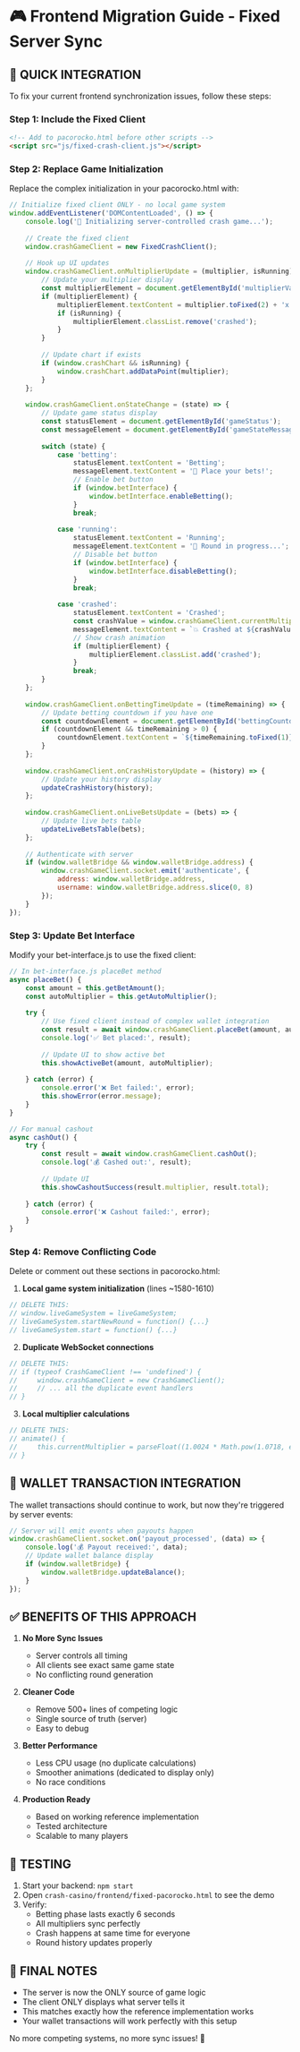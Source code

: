 # 🎮 Frontend Migration Guide - Fixed Server Sync

## 🎯 **QUICK INTEGRATION**

To fix your current frontend synchronization issues, follow these steps:

### **Step 1: Include the Fixed Client**
```html
<!-- Add to pacorocko.html before other scripts -->
<script src="js/fixed-crash-client.js"></script>
```

### **Step 2: Replace Game Initialization**
Replace the complex initialization in your pacorocko.html with:

```javascript
// Initialize fixed client ONLY - no local game system
window.addEventListener('DOMContentLoaded', () => {
    console.log('🎰 Initializing server-controlled crash game...');
    
    // Create the fixed client
    window.crashGameClient = new FixedCrashClient();
    
    // Hook up UI updates
    window.crashGameClient.onMultiplierUpdate = (multiplier, isRunning) => {
        // Update your multiplier display
        const multiplierElement = document.getElementById('multiplierValue');
        if (multiplierElement) {
            multiplierElement.textContent = multiplier.toFixed(2) + 'x';
            if (isRunning) {
                multiplierElement.classList.remove('crashed');
            }
        }
        
        // Update chart if exists
        if (window.crashChart && isRunning) {
            window.crashChart.addDataPoint(multiplier);
        }
    };
    
    window.crashGameClient.onStateChange = (state) => {
        // Update game status display
        const statusElement = document.getElementById('gameStatus');
        const messageElement = document.getElementById('gameStateMessage');
        
        switch (state) {
            case 'betting':
                statusElement.textContent = 'Betting';
                messageElement.textContent = '🎲 Place your bets!';
                // Enable bet button
                if (window.betInterface) {
                    window.betInterface.enableBetting();
                }
                break;
                
            case 'running':
                statusElement.textContent = 'Running';
                messageElement.textContent = '🚀 Round in progress...';
                // Disable bet button
                if (window.betInterface) {
                    window.betInterface.disableBetting();
                }
                break;
                
            case 'crashed':
                statusElement.textContent = 'Crashed';
                const crashValue = window.crashGameClient.currentMultiplier;
                messageElement.textContent = `💥 Crashed at ${crashValue.toFixed(2)}x`;
                // Show crash animation
                if (multiplierElement) {
                    multiplierElement.classList.add('crashed');
                }
                break;
        }
    };
    
    window.crashGameClient.onBettingTimeUpdate = (timeRemaining) => {
        // Update betting countdown if you have one
        const countdownElement = document.getElementById('bettingCountdown');
        if (countdownElement && timeRemaining > 0) {
            countdownElement.textContent = `${timeRemaining.toFixed(1)}s`;
        }
    };
    
    window.crashGameClient.onCrashHistoryUpdate = (history) => {
        // Update your history display
        updateCrashHistory(history);
    };
    
    window.crashGameClient.onLiveBetsUpdate = (bets) => {
        // Update live bets table
        updateLiveBetsTable(bets);
    };
    
    // Authenticate with server
    if (window.walletBridge && window.walletBridge.address) {
        window.crashGameClient.socket.emit('authenticate', {
            address: window.walletBridge.address,
            username: window.walletBridge.address.slice(0, 8)
        });
    }
});
```

### **Step 3: Update Bet Interface**
Modify your bet-interface.js to use the fixed client:

```javascript
// In bet-interface.js placeBet method
async placeBet() {
    const amount = this.getBetAmount();
    const autoMultiplier = this.getAutoMultiplier();
    
    try {
        // Use fixed client instead of complex wallet integration
        const result = await window.crashGameClient.placeBet(amount, autoMultiplier);
        console.log('✅ Bet placed:', result);
        
        // Update UI to show active bet
        this.showActiveBet(amount, autoMultiplier);
        
    } catch (error) {
        console.error('❌ Bet failed:', error);
        this.showError(error.message);
    }
}

// For manual cashout
async cashOut() {
    try {
        const result = await window.crashGameClient.cashOut();
        console.log('💰 Cashed out:', result);
        
        // Update UI
        this.showCashoutSuccess(result.multiplier, result.total);
        
    } catch (error) {
        console.error('❌ Cashout failed:', error);
    }
}
```

### **Step 4: Remove Conflicting Code**

Delete or comment out these sections in pacorocko.html:

1. **Local game system initialization** (lines ~1580-1610)
```javascript
// DELETE THIS:
// window.liveGameSystem = liveGameSystem;
// liveGameSystem.startNewRound = function() {...}
// liveGameSystem.start = function() {...}
```

2. **Duplicate WebSocket connections**
```javascript
// DELETE THIS:
// if (typeof CrashGameClient !== 'undefined') {
//     window.crashGameClient = new CrashGameClient();
//     // ... all the duplicate event handlers
// }
```

3. **Local multiplier calculations**
```javascript
// DELETE THIS:
// animate() {
//     this.currentMultiplier = parseFloat((1.0024 * Math.pow(1.0718, elapsed)).toFixed(2));
// }
```

## 🔧 **WALLET TRANSACTION INTEGRATION**

The wallet transactions should continue to work, but now they're triggered by server events:

```javascript
// Server will emit events when payouts happen
window.crashGameClient.socket.on('payout_processed', (data) => {
    console.log('💰 Payout received:', data);
    // Update wallet balance display
    if (window.walletBridge) {
        window.walletBridge.updateBalance();
    }
});
```

## ✅ **BENEFITS OF THIS APPROACH**

1. **No More Sync Issues**
   - Server controls all timing
   - All clients see exact same game state
   - No conflicting round generation

2. **Cleaner Code**
   - Remove 500+ lines of competing logic
   - Single source of truth (server)
   - Easy to debug

3. **Better Performance**
   - Less CPU usage (no duplicate calculations)
   - Smoother animations (dedicated to display only)
   - No race conditions

4. **Production Ready**
   - Based on working reference implementation
   - Tested architecture
   - Scalable to many players

## 🚀 **TESTING**

1. Start your backend: `npm start`
2. Open `crash-casino/frontend/fixed-pacorocko.html` to see the demo
3. Verify:
   - Betting phase lasts exactly 6 seconds
   - All multipliers sync perfectly
   - Crash happens at same time for everyone
   - Round history updates properly

## 🎯 **FINAL NOTES**

- The server is now the ONLY source of game logic
- The client ONLY displays what server tells it
- This matches exactly how the reference implementation works
- Your wallet transactions will work perfectly with this setup

No more competing systems, no more sync issues! 🎉
